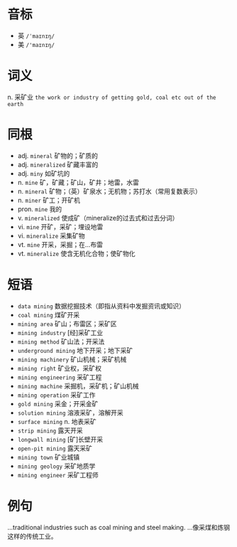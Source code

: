 # 音标

- 英 `/ˈmaɪnɪŋ/`
- 美 `/'maɪnɪŋ/`

# 词义

n. 采矿业
`the work or industry of getting gold, coal etc out of the earth`

# 同根

- adj. `mineral` 矿物的；矿质的
- adj. `mineralized` 矿藏丰富的
- adj. `miny` 如矿坑的
- n. `mine` 矿，矿藏；矿山，矿井；地雷，水雷
- n. `mineral` 矿物；（英）矿泉水；无机物；苏打水（常用复数表示）
- n. `miner` 矿工；开矿机
- pron. `mine` 我的
- v. `mineralized` 使成矿（mineralize的过去式和过去分词）
- vi. `mine` 开矿，采矿；埋设地雷
- vi. `mineralize` 采集矿物
- vt. `mine` 开采，采掘；在…布雷
- vt. `mineralize` 使含无机化合物；使矿物化

# 短语

- `data mining` 数据挖掘技术（即指从资料中发掘资讯或知识）
- `coal mining` 煤矿开采
- `mining area` 矿山；布雷区；采矿区
- `mining industry` [经]采矿工业
- `mining method` 矿山法；开采法
- `underground mining` 地下开采；地下采矿
- `mining machinery` 矿山机械；采矿机械
- `mining right` 矿业权，采矿权
- `mining engineering` 采矿工程
- `mining machine` 采掘机，采矿机；矿山机械
- `mining operation` 采矿工作
- `gold mining` 采金；开采金矿
- `solution mining` 溶液采矿，溶解开采
- `surface mining` n. 地表采矿
- `strip mining` 露天开采
- `longwall mining` [矿]长壁开采
- `open-pit mining` 露天采矿
- `mining town` 矿业城镇
- `mining geology` 采矿地质学
- `mining engineer` 采矿工程师

# 例句

...traditional industries such as coal mining and steel making.
…像采煤和炼钢这样的传统工业。


